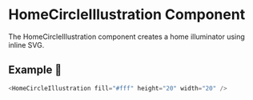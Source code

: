 # HomeCircleIllustration Component

The HomeCircleIllustration component creates a home illuminator using inline SVG.

## Example 🚀

```javascript
<HomeCircleIllustration fill="#fff" height="20" width="20" />
```
